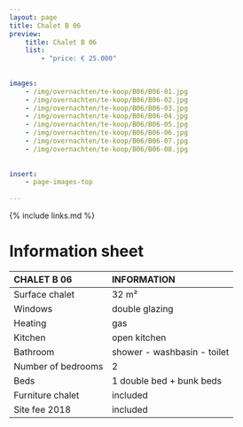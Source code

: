 ```yaml
---
layout: page
title: Chalet B 06
preview: 
    title: Chalet B 06
    list:
        - "price: € 25.000"
        
        
images:
    - /img/overnachten/te-koop/B06/B06-01.jpg
    - /img/overnachten/te-koop/B06/B06-02.jpg
    - /img/overnachten/te-koop/B06/B06-03.jpg
    - /img/overnachten/te-koop/B06/B06-04.jpg
    - /img/overnachten/te-koop/B06/B06-05.jpg
    - /img/overnachten/te-koop/B06/B06-06.jpg
    - /img/overnachten/te-koop/B06/B06-07.jpg
    - /img/overnachten/te-koop/B06/B06-08.jpg
    
    
insert:
    - page-images-top
    
---
```


{% include links.md %}



# Information sheet

CHALET B 06                | INFORMATION       | 
:---------------------------|:------------|
Surface chalet          | 32 m²
Windows                       |double glazing
Heating          | gas
Kitchen                     |open kitchen
Bathroom                   |shower - washbasin - toilet
Number of bedrooms         |2
Beds            |1 double bed + bunk beds
Furniture chalet             |included
Site fee 2018  |included
